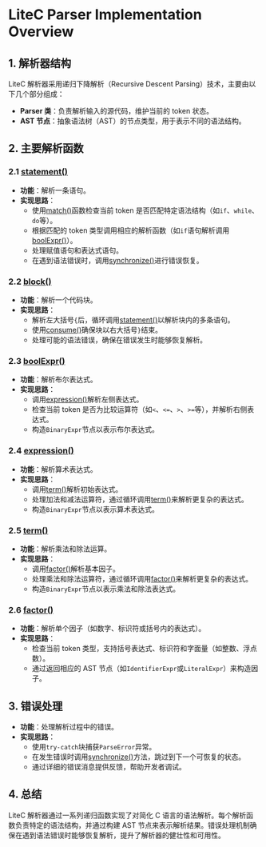 # LiteC Parser Implementation Overview

## 1. 解析器结构

LiteC 解析器采用递归下降解析（Recursive Descent Parsing）技术，主要由以下几个部分组成：

- **Parser 类**：负责解析输入的源代码，维护当前的 token 状态。
- **AST 节点**：抽象语法树（AST）的节点类型，用于表示不同的语法结构。

## 2. 主要解析函数

### 2.1 [statement()](cci:1://file:///c:/Users/ahuma/Desktop/litec/parser.cpp:102:0-177:1)

- **功能**：解析一条语句。
- **实现思路**：
  - 使用[match()](cci:1://file:///c:/Users/ahuma/Desktop/litec/parser.cpp:15:0-21:1)函数检查当前 token 是否匹配特定语法结构（如`if`、`while`、`do`等）。
  - 根据匹配的 token 类型调用相应的解析函数（如`if`语句解析调用[boolExpr()](cci:1://file:///c:/Users/ahuma/Desktop/litec/parser.cpp:244:0-261:1)）。
  - 处理赋值语句和表达式语句。
  - 在遇到语法错误时，调用[synchronize()](cci:1://file:///c:/Users/ahuma/Desktop/litec/parser.cpp:52:0-72:1)进行错误恢复。

### 2.2 [block()](cci:1://file:///c:/Users/ahuma/Desktop/litec/parser.cpp:86:0-103:1)

- **功能**：解析一个代码块。
- **实现思路**：
  - 解析左大括号`{`后，循环调用[statement()](cci:1://file:///c:/Users/ahuma/Desktop/litec/parser.cpp:102:0-177:1)以解析块内的多条语句。
  - 使用[consume()](cci:1://file:///c:/Users/ahuma/Desktop/litec/parser.cpp:23:0-29:1)确保块以右大括号`}`结束。
  - 处理可能的语法错误，确保在错误发生时能够恢复解析。

### 2.3 [boolExpr()](cci:1://file:///c:/Users/ahuma/Desktop/litec/parser.cpp:244:0-261:1)

- **功能**：解析布尔表达式。
- **实现思路**：
  - 调用[expression()](cci:1://file:///c:/Users/ahuma/Desktop/litec/parser.cpp:179:0-194:1)解析左侧表达式。
  - 检查当前 token 是否为比较运算符（如`<`、`<=`、`>`、`>=`等），并解析右侧表达式。
  - 构造`BinaryExpr`节点以表示布尔表达式。

### 2.4 [expression()](cci:1://file:///c:/Users/ahuma/Desktop/litec/parser.cpp:179:0-194:1)

- **功能**：解析算术表达式。
- **实现思路**：
  - 调用[term()](cci:1://file:///c:/Users/ahuma/Desktop/litec/parser.cpp:196:0-211:1)解析初始表达式。
  - 处理加法和减法运算符，通过循环调用[term()](cci:1://file:///c:/Users/ahuma/Desktop/litec/parser.cpp:196:0-211:1)来解析更复杂的表达式。
  - 构造`BinaryExpr`节点以表示算术表达式。

### 2.5 [term()](cci:1://file:///c:/Users/ahuma/Desktop/litec/parser.cpp:196:0-211:1)

- **功能**：解析乘法和除法运算。
- **实现思路**：
  - 调用[factor()](cci:1://file:///c:/Users/ahuma/Desktop/litec/parser.cpp:213:0-234:1)解析基本因子。
  - 处理乘法和除法运算符，通过循环调用[factor()](cci:1://file:///c:/Users/ahuma/Desktop/litec/parser.cpp:213:0-234:1)来解析更复杂的表达式。
  - 构造`BinaryExpr`节点以表示乘法和除法表达式。

### 2.6 [factor()](cci:1://file:///c:/Users/ahuma/Desktop/litec/parser.cpp:213:0-234:1)

- **功能**：解析单个因子（如数字、标识符或括号内的表达式）。
- **实现思路**：
  - 检查当前 token 类型，支持括号表达式、标识符和字面量（如整数、浮点数）。
  - 通过返回相应的 AST 节点（如`IdentifierExpr`或`LiteralExpr`）来构造因子。

## 3. 错误处理

- **功能**：处理解析过程中的错误。
- **实现思路**：
  - 使用`try-catch`块捕获`ParseError`异常。
  - 在发生错误时调用[synchronize()](cci:1://file:///c:/Users/ahuma/Desktop/litec/parser.cpp:52:0-72:1)方法，跳过到下一个可恢复的状态。
  - 通过详细的错误消息提供反馈，帮助开发者调试。

## 4. 总结

LiteC 解析器通过一系列递归函数实现了对简化 C 语言的语法解析。每个解析函数负责特定的语法结构，并通过构建 AST 节点来表示解析结果。错误处理机制确保在遇到语法错误时能够恢复解析，提升了解析器的健壮性和可用性。
